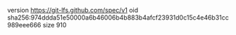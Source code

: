 version https://git-lfs.github.com/spec/v1
oid sha256:974ddda51e50000a6b46006b4b883b4afcf23931d0c15c4e46b31cc989eee666
size 910

